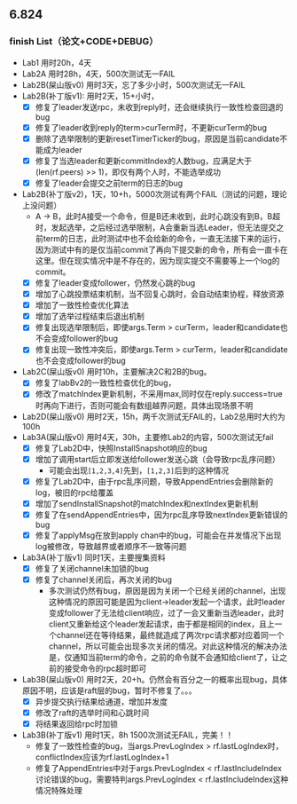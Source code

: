 ## 6.824
### finish List（论文+CODE+DEBUG）
- Lab1  用时20h，4天
- Lab2A 用时28h，4天，500次测试无一FAIL
- Lab2B(屎山版v0) 用时3天，忘了多少小时，500次测试无一FAIL
- Lab2B(补丁版v1): 用时2天，15+小时，
  - [x] 修复了leader发送rpc，未收到reply时，还会继续执行一致性检查回退的bug
  - [x] 修复了leader收到reply的term>curTerm时，不更新curTerm的bug
  - [x] 删除了选举限制的更新resetTimerTicker的bug，原因是当前candidate不能成为leader
  - [x] 修复了当选leader和更新commitIndex的人数bug，应满足大于(len(rf.peers) >> 1)，即仅有两个人时，不能选举成功
  - [x] 修复了leader会提交之前term的日志的bug
- Lab2B(补丁版v2)，1天，10+h，5000次测试有两个FAIL（测试的问题，理论上没问题）
  - A → B，此时A接受一个命令，但是B还未收到，此时心跳没有到B，B超时，发起选举，之后经过选举限制，A会重新当选Leader，但无法提交之前term的日志，此时测试中也不会给新的命令，一直无法接下来的运行，因为测试中有的是仅当前commit了再向下提交新的命令，所有会一直卡在这里。但在现实情况中是不存在的，因为现实提交不需要等上一个log的commit。
  - [x] 修复了leader变成follower，仍然发心跳的bug
  - [x] 增加了心跳投票结束机制，当不回复心跳时，会自动结束协程，释放资源
  - [x] 增加了一致性检查优化算法
  - [x] 增加了选举过程结束后退出机制
  - [x] 修复出现选举限制后，即使args.Term > curTerm，leader和candidate也不会变成follower的bug
  - [x] 修复出现一致性冲突后，即使args.Term > curTerm，leader和candidate也不会变成follower的bug
- Lab2C(屎山版v0) 用时10h，主要解决2C和2B的bug。
  - [x] 修复了labBv2的一致性检查优化的bug，
  - [x] 修改了matchIndex更新机制，不采用max,同时仅在reply.success=true时再向下进行，否则可能会有数组越界问题，具体出现场景不明
- Lab2D(屎山版v0) 用时2天，15h，两千次测试无FAIL的，Lab2总用时大约为100h
- Lab3A(屎山版v0) 用时4天，30h，主要修Lab2的内容，500次测试无fail
  - [x] 修复了Lab2D中，快照InstallSnapshot响应的bug
  - [x] 增加了调用start后立即发送给follower发送心跳（会导致rpc乱序问题）
    - 可能会出现`[1,2,3,4]`先到，`[1,2,3]`后到的这种情况
  - [x] 修复了Lab2D中，由于rpc乱序问题，导致AppendEntries会删除新的log，被旧的rpc给覆盖
  - [x] 增加了sendInstallSnapshot的matchIndex和nextIndex更新机制
  - [x] 修复了在sendAppendEntries中，因为rpc乱序导致nextIndex更新错误的bug
  - [x] 修复了applyMsg在放到apply chan中的bug，可能会在并发情况下出现log被修改，导致越界或者顺序不一致等问题
- Lab3A(补丁版v1) 同时1天，主要搜集资料
  - [x] 修复了关闭channel未加锁的bug
  - [x] 修复了channel关闭后，再次关闭的bug
    - 多次测试仍然有bug，原因是因为关闭一个已经关闭的channel，出现这种情况的原因可能是因为client->leader发起一个请求，此时leader变成follower了无法给client响应，过了一会又重新当选leader，此时client又重新给这个leader发起请求，由于都是相同的index，且上一个channel还在等待结果，最终就造成了两次rpc请求都对应着同一个channel，所以可能会出现多次关闭的情况。对此这种情况的解决办法是，仅通知当前term的命令，之前的命令就不会通知给client了，让之前的接受命令的rpc超时即可
- Lab3B(屎山版v0) 用时2天，20+h。仍然会有百分之一的概率出现bug，具体原因不明，应该是raft层的bug，暂时不修复了。。。
  - [x] 异步提交执行结果给通道，增加并发度
  - [x] 修改了raft的选举时间和心跳时间
  - [x] 将结果返回给rpc时加锁
- Lab3B(补丁版v1) 用时1天，8h 1500次测试无FAIL，完美！！
  - 修复了一致性检查的bug，当args.PrevLogIndex > rf.lastLogIndex时，conflictIndex应该为rf.lastLogIndex+1
  - 修复了AppendEntries中对于args.PrevLogIndex < rf.lastIncludeIndex讨论错误的bug，需要特判args.PrevLogIndex < rf.lastIncludeIndex这种情况特殊处理
  